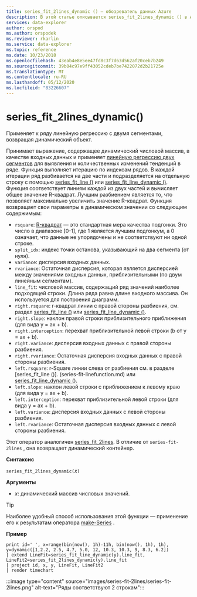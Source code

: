 ```yaml
---
title: series_fit_2lines_dynamic () — обозреватель данных Azure
description: В этой статье описывается series_fit_2lines_dynamic () в Azure обозреватель данных.
services: data-explorer
author: orspod
ms.author: orspodek
ms.reviewer: rkarlin
ms.service: data-explorer
ms.topic: reference
ms.date: 10/23/2018
ms.openlocfilehash: 43eab4e8e5ee47fd8c3f7d63d562af20ceb7b249
ms.sourcegitcommit: 39b04c97e9ff43052cdeb7be7422072d2b21725e
ms.translationtype: MT
ms.contentlocale: ru-RU
ms.lasthandoff: 05/12/2020
ms.locfileid: "83226607"
---
```

# <a name="series_fit_2lines_dynamic"></a>series_fit_2lines_dynamic()

Применяет к ряду линейную регрессию с двумя сегментами, возвращая динамический объект.  

Принимает выражение, содержащее динамический числовой массив, в качестве входных данных и применяет [линейную регрессию двух сегментов](https://en.wikipedia.org/wiki/Segmented_regression) для выявления и количественных изменений тенденций в ряде. Функция выполняет итерацию по индексам рядов. В каждой итерации ряд разбивается на две части и подразделяется на отдельную строку с помощью [series_fit_line ()](series-fit-linefunction.md) или [series_fit_line_dynamic ()](series-fit-line-dynamicfunction.md). Функция соответствует линиям каждой из двух частей и вычисляет общее значение R-квадрат. Лучшим разбиением является то, что позволяет максимально увеличить значение R-квадрат. Функция возвращает свои параметры в динамическом значении со следующим содержимым:

* `rsquare`: [R-квадрат](https://en.wikipedia.org/wiki/Coefficient_of_determination) — это стандартная мера качества подгонки. Это число в диапазоне [0-1], где 1 является лучшим подгонкум, а 0 означает, что данные не упорядочены и не соответствуют ни одной строке.
* `split_idx`: индекс точки останова, указывающий на два сегмента (от нуля).
* `variance`: дисперсия входных данных.
* `rvariance`: Остаточная дисперсия, которая является дисперсией между значениями входных данных, приблизительными (по двум линейным сегментам).
* `line_fit`: числовой массив, содержащий ряд значений наиболее подходящей строки. Длина ряда равна длине входного массива. Он используется для построения диаграмм.
* `right.rsquare`: r-квадрат линии с правой стороны разбиения, см. раздел [series_fit_line ()](series-fit-linefunction.md) или [series_fit_line_dynamic ()](series-fit-line-dynamicfunction.md).
* `right.slope`: наклон правой строки приблизительного приближения (для вида y = ax + b).
* `right.interception`: перехват приблизительной левой строки (b от y = ax + b).
* `right.variance`: дисперсия входных данных с правой стороны разбиения.
* `right.rvariance`: Остаточная дисперсия входных данных с правой стороны разбиения.
* `left.rsquare`: r-Square линии слева от разбиения см. в разделе [series_fit_line ()]. (series-fit-linefunction.md) или [series_fit_line_dynamic ()](series-fit-line-dynamicfunction.md).
* `left.slope`: наклон левой строки с приближением к левому краю (для вида y = ax + b).
* `left.interception`: перехват приблизительной левой строки (для вида y = ax + b).
* `left.variance`: дисперсия входных данных с левой стороны разбиения.
* `left.rvariance`: Остаточная дисперсия входных данных с левой стороны разбиения.

Этот оператор аналогичен [series_fit_2lines](series-fit-2linesfunction.md). В отличие от `series-fit-2lines` , она возвращает динамический контейнер.

**Синтаксис**

`series_fit_2lines_dynamic(`*x*`)`

**Аргументы**

* *x*: динамический массив числовых значений.  

> [!TIP]
> Наиболее удобный способ использования этой функции — применение его к результатам оператора [make-Series](make-seriesoperator.md) .

**Пример**

```kusto
print id=' ', x=range(bin(now(), 1h)-11h, bin(now(), 1h), 1h), y=dynamic([1,2.2, 2.5, 4.7, 5.0, 12, 10.3, 10.3, 9, 8.3, 6.2])
| extend LineFit=series_fit_line_dynamic(y).line_fit, LineFit2=series_fit_2lines_dynamic(y).line_fit
| project id, x, y, LineFit, LineFit2
| render timechart
```

:::image type="content" source="images/series-fit-2lines/series-fit-2lines.png" alt-text="Ряды соответствуют 2 строкам":::
